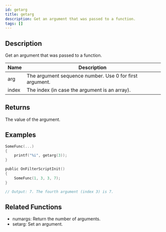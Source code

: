 ```yaml
---
id: getarg
title: getarg
description: Get an argument that was passed to a function.
tags: []
---
```



## Description

Get an argument that was passed to a function.


| Name | Description |
|------|-------------|
|arg | The argument sequence number. Use 0 for first argument.|
|index | The index (in case the argument is an array).|


## Returns

The value of the argument.


## Examples


```c
SomeFunc(...)
{
    printf("%i", getarg(3));
}

public OnFilterScriptInit()
{
    SomeFunc(1, 3, 3, 7);
}

// Output: 7. The fourth argument (index 3) is 7.
```


## Related Functions


-  numargs: Return the number of arguments.
-  setarg: Set an argument.